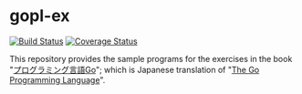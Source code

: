 # gopl-ex

[![Build Status](https://drone.io/github.com/ysohta/gopl-ex/status.png)](https://drone.io/github.com/ysohta/gopl-ex/latest)
[![Coverage Status](https://coveralls.io/repos/github/ysohta/gopl-ex/badge.svg?branch=master)](https://coveralls.io/github/ysohta/gopl-ex?branch=master)

This repository provides the sample programs for the exercises in the book "[プログラミング言語Go](http://www.amazon.co.jp/dp/4621300253)"; which is Japanese translation of "[The Go Programming Language](http://www.gopl.io)".
